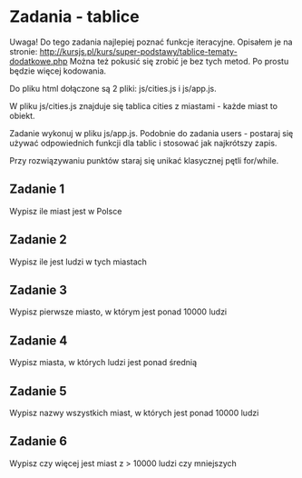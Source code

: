 # Zadania - tablice

Uwaga! Do tego zadania najlepiej poznać funkcje iteracyjne. Opisałem je na stronie:
http://kursjs.pl/kurs/super-podstawy/tablice-tematy-dodatkowe.php
Można też pokusić się zrobić je bez tych metod. Po prostu będzie więcej kodowania.

Do pliku html dołączone są 2 pliki: js/cities.js i js/app.js.

W pliku js/cities.js znajduje się tablica cities z miastami - każde miast to obiekt.

Zadanie wykonuj w pliku js/app.js.
Podobnie do zadania users - postaraj się używać odpowiednich funkcji dla tablic i stosować jak najkrótszy zapis.

Przy rozwiązywaniu punktów staraj się unikać klasycznej pętli for/while.

## Zadanie 1
Wypisz ile miast jest w Polsce

## Zadanie 2
Wypisz ile jest ludzi w tych miastach

## Zadanie 3
Wypisz pierwsze miasto, w którym jest ponad 10000 ludzi

## Zadanie 4
Wypisz miasta, w których ludzi jest ponad średnią

## Zadanie 5
Wypisz nazwy wszystkich miast, w których jest ponad 10000 ludzi

## Zadanie 6
Wypisz czy więcej jest miast z > 10000 ludzi czy mniejszych

